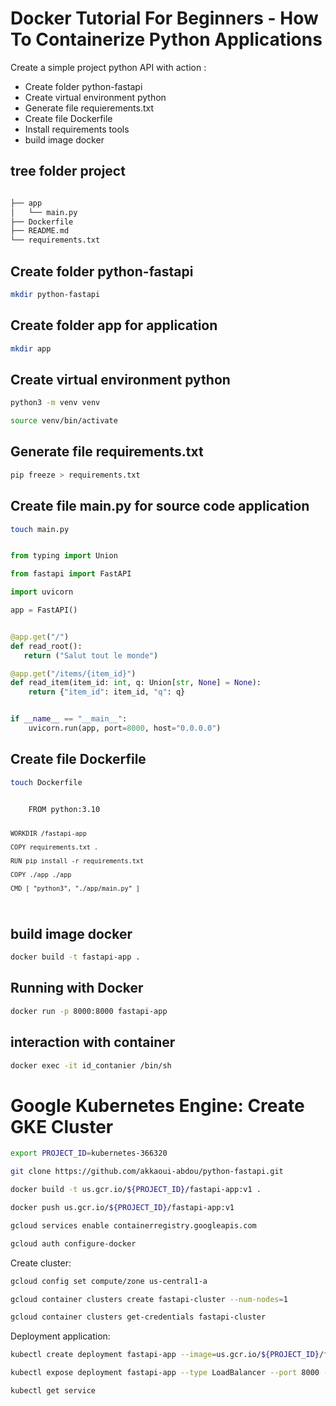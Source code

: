 Docker Tutorial For Beginners - How To Containerize Python Applications
===
Create a simple project python API with action :
<ul>

<li>Create folder python-fastapi</li>
<li>Create virtual environment python </li>
<li>Generate file requierements.txt</li>
<li>Create file Dockerfile </li>
<li>Install requirements tools</li>
<li>build image docker</li>
</ul>


tree folder project
---

```bash

├── app
│   └── main.py
├── Dockerfile
├── README.md
└── requirements.txt

```

Create folder python-fastapi
---

```bash
mkdir python-fastapi
```

Create folder app for application
---

```bash
mkdir app
```

Create virtual environment python
---

```bash
python3 -m venv venv

source venv/bin/activate
```

Generate file requirements.txt
---

```bash
pip freeze > requirements.txt
```

Create file main.py for source code application
---

```bash
touch main.py
```

```python

from typing import Union

from fastapi import FastAPI

import uvicorn

app = FastAPI()


@app.get("/")
def read_root():
   return ("Salut tout le monde")

@app.get("/items/{item_id}")
def read_item(item_id: int, q: Union[str, None] = None):
    return {"item_id": item_id, "q": q}


if __name__ == "__main__":
    uvicorn.run(app, port=8000, host="0.0.0.0")

```


Create file Dockerfile
---

```bash
touch Dockerfile
```

<code>
    FROM python:3.10

    WORKDIR /fastapi-app

    COPY requirements.txt .

    RUN pip install -r requirements.txt

    COPY ./app ./app

    CMD [ "python3", "./app/main.py" ]
</code>




build image docker
---

```bash
docker build -t fastapi-app .
```


Running with Docker
---

```bash
docker run -p 8000:8000 fastapi-app
```


interaction with container
---

```bash
docker exec -it id_contanier /bin/sh
```

Google Kubernetes Engine: Create GKE Cluster
=========

```bash
export PROJECT_ID=kubernetes-366320
```

```bash
git clone https://github.com/akkaoui-abdou/python-fastapi.git
```
```bash
docker build -t us.gcr.io/${PROJECT_ID}/fastapi-app:v1 .
```
```bash
docker push us.gcr.io/${PROJECT_ID}/fastapi-app:v1
```

```bash
gcloud services enable containerregistry.googleapis.com
```
```bash
gcloud auth configure-docker
```


Create cluster:

```bash
gcloud config set compute/zone us-central1-a
```

```bash
gcloud container clusters create fastapi-cluster --num-nodes=1
```

```bash
gcloud container clusters get-credentials fastapi-cluster
```


Deployment application:

```bash
kubectl create deployment fastapi-app --image=us.gcr.io/${PROJECT_ID}/fastapi-app:v1 
```

```bash
kubectl expose deployment fastapi-app --type LoadBalancer --port 8000 --target-port 8000
```

```bash
kubectl get service
```
